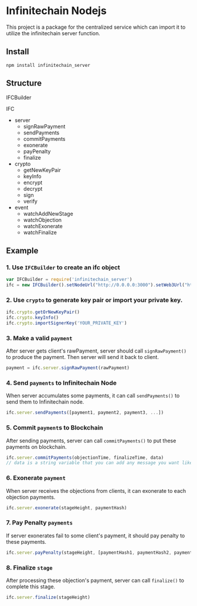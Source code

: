 # Infinitechain Nodejs

This project is a package for the centralized service which can import it to utilize the infinitechain server function.

## Install
```
npm install infinitechain_server
```
## Structure
IFCBuilder

IFC
- server
  - signRawPayment
  - sendPayments
  - commitPayments
  - exonerate
  - payPenalty
  - finalize
- crypto
  - getNewKeyPair
  - keyInfo
  - encrypt
  - decrypt
  - sign
  - verify
- event
  - watchAddNewStage
  - watchObjection
  - watchExonerate
  - watchFinalize

## Example
### 1. Use `IFCBuilder` to create an ifc object
```javascript
var IFCBuilder = require('infinitechain_server')
ifc = new IFCBuilder().setNodeUrl("http://0.0.0.0:3000").setWeb3Url("http://0.0.0.0:8545").build()
```

### 2. Use `crypto` to generate key pair or import your private key.
```javascript
ifc.crypto.getOrNewKeyPair()
ifc.crypto.keyInfo()
ifc.crypto.importSignerKey('YOUR_PRIVATE_KEY')
```

### 3. Make a valid `payment`
After server gets client's rawPayment, server should call `signRawPayment()` to produce the payment. Then server will send it back to client.
```javascript
payment = ifc.server.signRawPayment(rawPayment)
```

### 4. Send `payments` to Infinitechain Node
When server accumulates some payments, it can call `sendPayments()` to send them to Infinitechain node.
```javascript
ifc.server.sendPayments([payment1, payment2, payment3, ...])
```

### 5. Commit `payment`s to Blockchain
After sending payments, server can call `commitPayments()` to put these payments on blockchain.
```javascript
ifc.server.commitPayments(objectionTime, finalizeTime, data)
// data is a string variable that you can add any message you want like bitcoin's op_return.
```

### 6. Exonerate `payment`
When server receives the objections from clients, it can exonerate to each objection payments.
```javascript
ifc.server.exonerate(stageHeight, paymentHash)
```
### 7. Pay Penalty `payments`
If server exonerates fail to some client's payment, it should pay penalty to these payments.
```javascript
ifc.server.payPenalty(stageHeight, [paymentHash1, paymentHash2, paymentHash3, ...])
```
### 8. Finalize `stage`
After processing these objection's payment, server can call `finalize()` to complete this stage.
```javascript
ifc.server.finalize(stageHeight)
```
